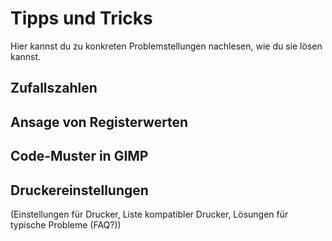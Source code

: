 Tipps und Tricks
================

Hier kannst du zu konkreten Problemstellungen  nachlesen, wie du sie lösen kannst.

Zufallszahlen
-------------

Ansage von Registerwerten
-------------------------

Code-Muster in GIMP
-------------------

Druckereinstellungen
--------------------
(Einstellungen für Drucker, Liste kompatibler Drucker, Lösungen für typische Probleme (FAQ?))

